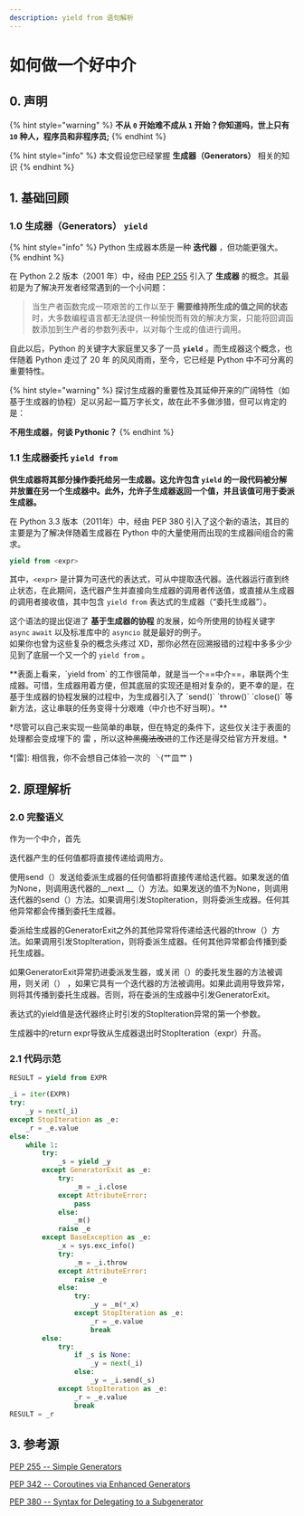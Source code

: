 ```yaml
---
description: yield from 语句解析
---
```


# 如何做一个好中介

## 0. 声明

{% hint style="warning" %}
**不从 `0` 开始难不成从 `1` 开始？你知道吗，世上只有 `10` 种人，程序员和非程序员;** 
{% endhint %}

{% hint style="info" %}
本文假设您已经掌握 **生成器（**Generators**）** 相关的知识
{% endhint %}

## 1. 基础回顾

### 1.0 生成器（Generators） `yield`

{% hint style="info" %}
Python 生成器本质是一种 **迭代器** ，但功能更强大。
{% endhint %}

在 Python 2.2 版本（2001 年）中，经由 [PEP 255](https://www.python.org/dev/peps/pep-0255/) 引入了 **生成器** 的概念。其最初是为了解决开发者经常遇到的一个小问题：

> 当生产者函数完成一项艰苦的工作以至于 **需要维持所生成的值之间的状态** 时，大多数编程语言都无法提供一种愉悦而有效的解决方案，只能将回调函数添加到生产者的参数列表中，以对每个生成的值进行调用。

自此以后，Python 的关键字大家庭里又多了一员 **`yield`** 。而生成器这个概念，也伴随着 Python 走过了  20 年 的风风雨雨，至今，它已经是 Python 中不可分离的重要特性。

{% hint style="warning" %}
探讨生成器的重要性及其延伸开来的广阔特性（如基于生成器的协程）足以另起一篇万字长文，故在此不多做涉猎，但可以肯定的是：

**不用生成器，何谈 Pythonic？**
{% endhint %}

### 1.1 生成器委托 `yield from`

**供生成器将其部分操作委托给另一生成器。这允许包含 `yield` 的一段代码被分解并放置在另一个生成器中。此外，允许子生成器返回一个值，并且该值可用于委派生成器。**

在 Python 3.3 版本（2011年）中，经由 PEP 380 引入了这个新的语法，其目的主要是为了解决伴随着生成器在 Python 中的大量使用而出现的生成器间组合的需求。

```python
yield from <expr>
```

其中，`<expr>` 是计算为可迭代的表达式，可从中提取迭代器。迭代器运行直到终止状态，在此期间，迭代器产生并直接向生成器的调用者传送值，或直接从生成器的调用者接收值，其中包含 `yield from` 表达式的生成器（“委托生成器”）。



这个语法的提出促进了 **基于生成器的协程** 的发展，如今所使用的协程关键字 `async` `await` 以及标准库中的 `asyncio` 就是最好的例子。  
如果你也曾为这些复杂的概念头疼过 XD，那你必然在回溯报错的过程中多多少少见到了底层一个又一个的 `yield from` 。



\*\*表面上看来，\`yield from\` 的工作很简单，就是当一个==中介==，串联两个生成器。可惜，生成器用着方便，但其底层的实现还是相对复杂的，更不幸的是，在基于生成器的协程发展的过程中，为生成器引入了 \`send\(\)\` \`throw\(\)\` \`close\(\)\` 等新方法，这让串联的任务变得十分艰难（中介也不好当啊）。\*\*



\*尽管可以自己来实现一些简单的串联，但在特定的条件下，这些仅关注于表面的处理都会变成埋下的 雷 ，所以这种~~黑魔法改进~~的工作还是得交给官方开发组。\*

\*\[雷\]: 相信我，你不会想自己体验一次的 ╰\(艹皿艹 \)



## 2. 原理解析

### 2.0 完整语义

作为一个中介，首先

迭代器产生的任何值都将直接传递给调用方。

使用send（）发送给委派生成器的任何值都将直接传递给迭代器。如果发送的值为None，则调用迭代器的\_\_next \_\_（）方法。如果发送的值不为None，则调用迭代器的send（）方法。如果调用引发StopIteration，则将委派生成器。任何其他异常都会传播到委托生成器。

委派给生成器的GeneratorExit之外的其他异常将传递给迭代器的throw（）方法。如果调用引发StopIteration，则将委派生成器。任何其他异常都会传播到委托生成器。

如果GeneratorExit异常扔进委派发生器，或关闭（）的委托发生器的方法被调用，则关闭（） ，如果它具有一个迭代器的方法被调用。如果此调用导致异常，则将其传播到委托生成器。否则，将在委派的生成器中引发GeneratorExit。

表达式的yield值是迭代器终止时引发的StopIteration异常的第一个参数。

生成器中的return expr导致从生成器退出时StopIteration（expr）升高。

### 2.1 代码示范

```python
RESULT = yield from EXPR

_i = iter(EXPR)
try:
    _y = next(_i)
except StopIteration as _e:
    _r = _e.value
else:
    while 1:
        try:
            _s = yield _y
        except GeneratorExit as _e:
            try:
                _m = _i.close
            except AttributeError:
                pass
            else:
                _m()
            raise _e
        except BaseException as _e:
            _x = sys.exc_info()
            try:
                _m = _i.throw
            except AttributeError:
                raise _e
            else:
                try:
                    _y = _m(*_x)
                except StopIteration as _e:
                    _r = _e.value
                    break
        else:
            try:
                if _s is None:
                    _y = next(_i)
                else:
                    _y = _i.send(_s)
            except StopIteration as _e:
                _r = _e.value
                break
RESULT = _r
```

## 3. 参考源

[PEP 255 -- Simple Generators](https://www.python.org/dev/peps/pep-0255/)

[PEP 342 -- Coroutines via Enhanced Generators](https://www.python.org/dev/peps/pep-0342/)

[PEP 380 -- Syntax for Delegating to a Subgenerator](https://www.python.org/dev/peps/pep-0380/)





